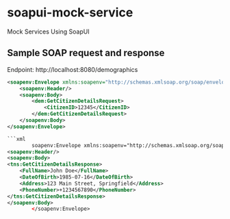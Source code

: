 # soapui-mock-service
Mock Services Using SoapUI

## Sample SOAP request and response
Endpoint: http://localhost:8080/demographics

```xml
<soapenv:Envelope xmlns:soapenv="http://schemas.xmlsoap.org/soap/envelope/" xmlns:dem="http://example.com/demographics">
    <soapenv:Header/>
    <soapenv:Body>
        <dem:GetCitizenDetailsRequest>
            <CitizenID>12345</CitizenID>
        </dem:GetCitizenDetailsRequest>
    </soapenv:Body>
</soapenv:Envelope>

```xml
        soapenv:Envelope xmlns:soapenv="http://schemas.xmlsoap.org/soap/envelope/" xmlns:tns="http://example.com/demographics">
<soapenv:Header/>
<soapenv:Body>
<tns:GetCitizenDetailsResponse>
    <FullName>John Doe</FullName>
    <DateOfBirth>1985-07-16</DateOfBirth>
    <Address>123 Main Street, Springfield</Address>
    <PhoneNumber>+1234567890</PhoneNumber>
</tns:GetCitizenDetailsResponse>
</soapenv:Body>
        </soapenv:Envelope>
```

